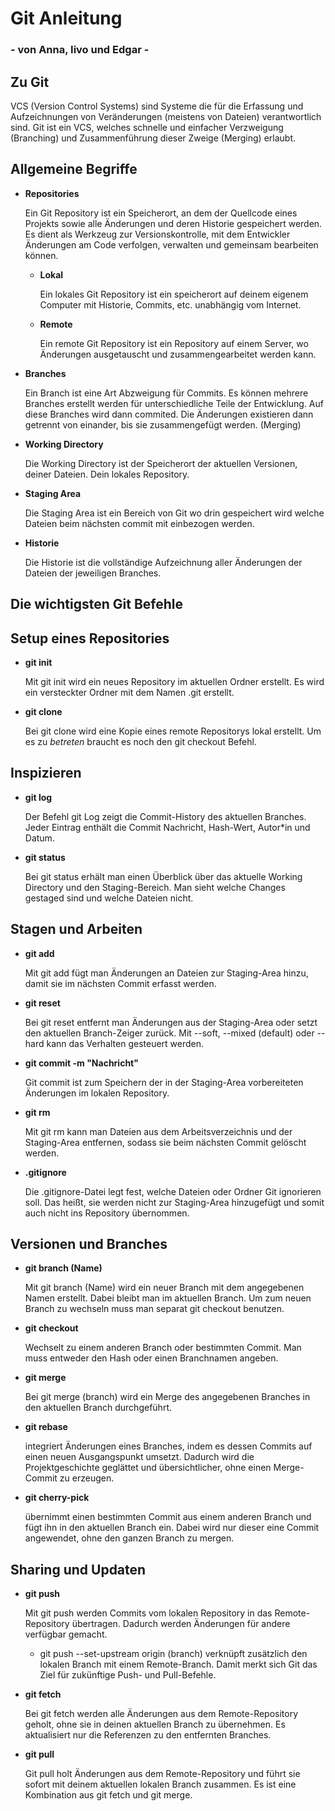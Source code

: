 # __Git Anleitung__
### - von Anna, Iivo und Edgar -

## Zu Git

VCS (Version Control Systems) sind Systeme die für die Erfassung und Aufzeichnungen von Veränderungen (meistens von Dateien) verantwortlich sind. Git ist ein VCS, welches schnelle und einfacher Verzweigung (Branching) und Zusammenführung dieser Zweige (Merging) erlaubt.

## Allgemeine Begriffe

* __Repositories__

	Ein Git Repository ist ein Speicherort, an dem der Quellcode eines Projekts sowie alle Änderungen und deren Historie gespeichert werden. Es dient als Werkzeug zur Versionskontrolle, mit dem Entwickler Änderungen am Code verfolgen, verwalten und gemeinsam bearbeiten können.

	* __Lokal__

    	Ein lokales Git Repository ist ein speicherort auf deinem eigenem Computer mit Historie, Commits, etc. unabhängig vom Internet.

	* __Remote__

		Ein remote Git Repository ist ein Repository auf einem Server, wo Änderungen ausgetauscht und zusammengearbeitet werden kann.
   
* __Branches__

    Ein Branch ist eine Art Abzweigung für Commits. Es können mehrere Branches erstellt werden für unterschiedliche Teile der Entwicklung. Auf diese Branches wird dann commited. Die Änderungen existieren dann getrennt von einander, bis sie zusammengefügt werden. (Merging)

* __Working Directory__

    Die Working Directory ist der Speicherort der aktuellen Versionen, deiner Dateien. Dein lokales Repository.

* __Staging Area__

    Die Staging Area ist ein Bereich von Git wo drin gespeichert wird welche Dateien beim nächsten commit mit einbezogen werden.

* __Historie__

    Die Historie ist die vollständige Aufzeichnung aller Änderungen der Dateien der jeweiligen Branches.

## __Die wichtigsten Git Befehle__
## Setup eines Repositories
- __git init__

	Mit git init wird ein neues Repository im aktuellen Ordner erstellt. Es wird ein versteckter Ordner mit dem Namen .git erstellt.

- __git clone__

	Bei git clone wird eine Kopie eines remote Repositorys lokal erstellt. Um es zu *betreten* braucht es noch den git checkout Befehl. 

## Inspizieren
- __git log__

	Der Befehl git Log zeigt die Commit-History des aktuellen Branches. Jeder Eintrag enthält die Commit Nachricht, Hash-Wert, Autor*in und Datum.

- __git status__

	Bei git status erhält man einen Überblick über das aktuelle Working Directory und den Staging-Bereich. Man sieht welche Changes gestaged sind und welche Dateien nicht.

## Stagen und Arbeiten
- __git add__

	Mit git add fügt man Änderungen an Dateien zur Staging-Area hinzu, damit sie im nächsten Commit erfasst werden.

- __git reset__

	Bei git reset entfernt man Änderungen aus der Staging-Area oder setzt den aktuellen Branch-Zeiger zurück. Mit --soft, --mixed (default) oder --hard kann das Verhalten gesteuert werden.

- __git commit -m "Nachricht"__

	 Git commit ist zum Speichern der in der Staging-Area vorbereiteten Änderungen im lokalen Repository.

- __git rm__

	Mit git rm kann man Dateien aus dem Arbeitsverzeichnis und der Staging-Area entfernen, sodass sie beim nächsten Commit gelöscht werden.

- __.gitignore__

	Die .gitignore-Datei legt fest, welche Dateien oder Ordner Git ignorieren soll. Das heißt, sie werden nicht zur Staging-Area hinzugefügt und somit auch nicht ins Repository übernommen.

## Versionen und Branches
- __git branch (Name)__

	Mit git branch (Name) wird ein neuer Branch mit dem angegebenen Namen erstellt. Dabei bleibt man im aktuellen Branch. Um zum neuen Branch zu wechseln muss man separat git checkout benutzen.

- __git checkout__

	Wechselt zu einem anderen Branch oder bestimmten Commit. Man muss entweder den Hash oder einen Branchnamen angeben.

- __git merge__

	Bei git merge (branch) wird ein Merge des angegebenen Branches in den aktuellen Branch durchgeführt. 

- __git rebase__

	integriert Änderungen eines Branches, indem es dessen Commits auf einen neuen Ausgangspunkt umsetzt. Dadurch wird die Projektgeschichte geglättet und übersichtlicher, ohne einen Merge-Commit zu erzeugen.

- __git cherry-pick__

	übernimmt einen bestimmten Commit aus einem anderen Branch und fügt ihn in den aktuellen Branch ein. Dabei wird nur dieser eine Commit angewendet, ohne den ganzen Branch zu mergen.

## Sharing und Updaten

- __git push__

	Mit git push werden Commits vom lokalen Repository in das Remote-Repository übertragen. Dadurch werden Änderungen für andere verfügbar gemacht.

	- git push --set-upstream origin (branch) verknüpft zusätzlich den lokalen Branch mit einem Remote-Branch. Damit merkt sich Git das Ziel für zukünftige Push- und Pull-Befehle.

- __git fetch__

	Bei git fetch werden alle Änderungen aus dem Remote-Repository geholt, ohne sie in deinen aktuellen Branch zu übernehmen. Es aktualisiert nur die Referenzen zu den entfernten Branches.

- __git pull__
	
	Git pull holt Änderungen aus dem Remote-Repository und führt sie sofort mit deinem aktuellen lokalen Branch zusammen. Es ist eine Kombination aus git fetch und git merge.